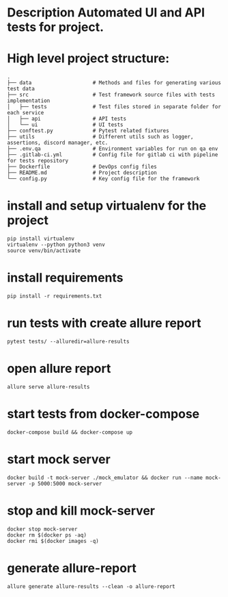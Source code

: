 # Description Automated UI and API tests for project.

# High level project structure:

    .
    ├── data                    # Methods and files for generating various test data
    ├── src                     # Test framework source files with tests implementation
    │   ├── tests               # Test files stored in separate folder for each service
    │   ├── api                 # API tests
    │   └── ui                  # UI tests
    ├── conftest.py             # Pytest related fixtures
    ├── utils                   # Different utils such as logger, assertions, discord manager, etc.
    ├── .env.qa                 # Environment variables for run on qa env
    ├── .gitlab-ci.yml          # Config file for gitlab ci with pipeline for tests repository
    ├── Dockerfile              # DevOps config files
    ├── README.md               # Project description
    └── config.py               # Key config file for the framework


# install and setup virtualenv for the project
```shell
pip install virtualenv
virtualenv --python python3 venv
source venv/bin/activate
```

# install requirements
```shell
pip install -r requirements.txt
```

# run tests with create allure report
```shell
pytest tests/ --alluredir=allure-results
```

# open allure report
```shell
allure serve allure-results
```

# start tests from docker-compose
```shell
docker-compose build && docker-compose up
```

# start mock server
```shell
docker build -t mock-server ./mock_emulator && docker run --name mock-server -p 5000:5000 mock-server
```

# stop and kill mock-server
```shell
docker stop mock-server
docker rm $(docker ps -aq)
docker rmi $(docker images -q)
```

# generate allure-report
```shell
allure generate allure-results --clean -o allure-report
```